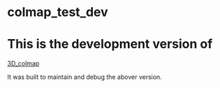 # colmap_test_dev

# This is the development version of 

[3D_colmap](https://github.com/Computational-Plant-Science/3D_colmap)

It was built to maintain and debug the abover version.


